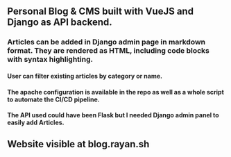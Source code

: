 ## Personal Blog & CMS built with VueJS and Django as API backend.

### Articles can be added in Django admin page in markdown format. They are rendered as HTML, including code blocks with syntax highlighting.

#### User can filter existing articles by category or name.

#### The apache configuration is available in the repo as well as a whole script to automate the CI/CD pipeline.

#### The API used could have been Flask but I needed Django admin panel to easily add Articles.

## Website visible at blog.rayan.sh